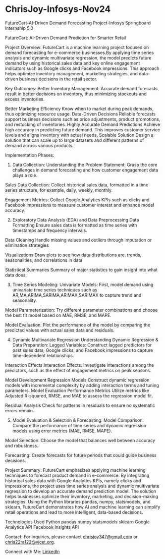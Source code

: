 # ChrisJoy-Infosys-Nov24
FutureCart-AI-Driven Demand Forecasting Project-Infosys Springboard Internship 5.0

 FutureCart: AI-Driven Demand Prediction for Smarter Retail

Project Overview:
FutureCart is a machine learning project focused on demand forecasting for e-commerce businesses.By applying time series 
analysis and dynamic multivariate regression, the model predicts future demand by using historical sales data and key online 
engagement indicators such as Google clicks and Facebook impressions. This approach helps optimize inventory management, 
marketing strategies, and data-driven business decisions in the retail sector.

Key Outcomes:
Better Inventory Management:
Accurate demand forecasts result in better decisions on inventory, thus minimizing stockouts and excess inventories.

Better Marketing Efficiency
Know when to market during peak demands, thus optimizing resource usage.
Data-Driven Decisions
Reliable forecasts support business decisions such as price adjustments, product promotions, and restocking of inventories.
Highly Accurate Demand Predictions
Achieve high accuracy in predicting future demand. This improves customer service levels and aligns inventory with actual needs.
Scalable Solution
Design a solution that can scale up to large datasets and different patterns of demand across various products.

Implementation Phases:
1. Data Collection:
Understanding the Problem Statement:
Grasp the core challenges in demand forecasting and how customer engagement data plays a role.

Sales Data Collection:
Collect historical sales data, formatted in a time series structure, for example, daily, weekly, monthly.

Engagement Metrics:
Collect Google Analytics KPIs such as clicks and Facebook impressions to measure customer interest and enhance model accuracy.

2. Exploratory Data Analysis (EDA) and Data Preprocessing
Data Formatting
Ensure sales data is formatted as time series with timestamps and frequency intervals.

Data Cleaning
Handle missing values and outliers through imputation or elimination strategies

Visualizations
Draw plots to see how data distributions are, trends, seasonalities, and correlations in data

Statistical Summaries
Summary of major statistics to gain insight into what data does.

3. Time Series Modeling:
Univariate Models:
First, model demand using univariate time series techniques such as AR,MA,ARIMA,SARIMA,ARIMAX,SARIMAX to capture trend and seasonality.

Model Parameterization:
Try different parameter combinations and choose the best fit model based on MAE, RMSE, and MAPE.

Model Evaluation:
Plot the performance of the model by comparing the predicted values with actual sales data and residuals.

4. Dynamic Multivariate Regression
Understanding Dynamic Regression & Data Preparation:
Lagged Variables:
Construct lagged predictors for past sales data, Google clicks, and Facebook impressions to capture time-dependent relationships.

Interaction Effects
Interaction Effects: Investigate interactions among the predictors, such as the effect of engagement metrics on peak seasons.

Model Development
Regression Models
Construct dynamic regression models with incremental complexity by adding interaction terms and tuning parameters. Model Evaluation
Performance Metrics
Utilize metrics like Adjusted R-squared, RMSE, and MAE to assess the regression model fit.

Residual Analysis
Check for patterns in residuals to ensure no systematic errors remain.

5. Model Evaluation & Selection & Forecasting:
Model Comparison:
Compare the performance of time series and dynamic regression models using error metrics (MAE, RMSE, MAPE).

Model Selection:
Choose the model that balances well between accuracy and robustness.

Forecasting:
Create forecasts for future periods that could guide business decisions.

Project Summary:
FutureCart emphasizes applying machine learning techniques to forecast product demand in e-commerce. By integrating historical 
sales data with Google Analytics KPIs, namely clicks and impressions, the project uses time series analysis and dynamic 
multivariate regression to develop an accurate demand prediction model. The solution helps businesses optimize their inventory, 
marketing, and decision-making strategies. Using the Python libraries pandas, numpy, statsmodels, and sklearn, FutureCart demonstrates 
how AI and machine learning can simplify retail operations and lead to more intelligent, data-based decisions.

Technologies Used
Python
pandas
numpy
statsmodels
sklearn
Google Analytics API
Facebook Insights API

Contact:
For inquiries, please contact [chrisjoy347@gmail.com](mailto:chrisjoy347@gmail.com) or [chris22ra122@vjcet.org](mailto:chris22ra122@vjcet.org).

Connect with Me:
[LinkedIn](https://www.linkedin.com/in/chris-joy-359a6926b?lipi=urn%3Ali%3Apage%3Ad_flagship3_profile_view_base_contact_details%3BCEB7JhurRRGz%2BpB%2BulZZ8g%3D%3D)

